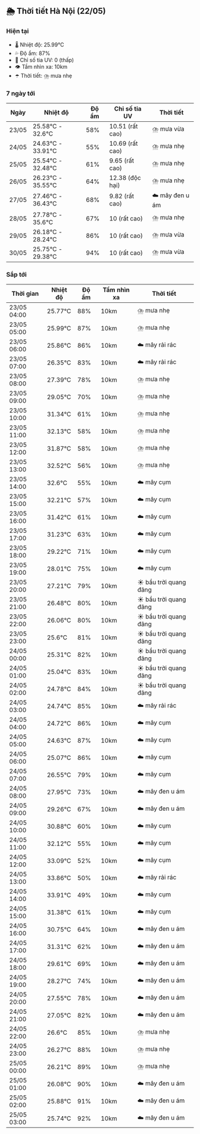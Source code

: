 ## 🌦️ Thời tiết Hà Nội (22/05)

### Hiện tại

- 🌡️ Nhiệt độ: 25.99℃
- 💦 Độ ẩm: 87%
- 🌟 Chỉ số tia UV: 0 (thấp)
- 👁️ Tầm nhìn xa: 10km
- ☂️ Thời tiết: ⛈️ mưa nhẹ

### 7 ngày tới

| Ngày | Nhiệt độ | Độ ẩm | Chỉ số tia UV | Thời tiết |
| --- | --- | --- | --- | --- |
| 23/05 | 25.58℃ - 32.6℃ | 58% | 10.51 (rất cao) | ⛈️ mưa vừa |
| 24/05 | 24.63℃ - 33.91℃ | 55% | 10.69 (rất cao) | ⛈️ mưa nhẹ |
| 25/05 | 25.54℃ - 32.48℃ | 61% | 9.65 (rất cao) | ⛈️ mưa nhẹ |
| 26/05 | 26.23℃ - 35.55℃ | 64% | 12.38 (độc hại) | ⛈️ mưa nhẹ |
| 27/05 | 27.46℃ - 36.43℃ | 68% | 9.82 (rất cao) | ☁️ mây đen u ám |
| 28/05 | 27.78℃ - 35.6℃ | 67% | 10 (rất cao) | ⛈️ mưa nhẹ |
| 29/05 | 26.18℃ - 28.24℃ | 86% | 10 (rất cao) | ⛈️ mưa vừa |
| 30/05 | 25.75℃ - 29.38℃ | 94% | 10 (rất cao) | ⛈️ mưa vừa |

### Sắp tới

| Thời gian | Nhiệt độ | Độ ẩm | Tầm nhìn xa | Thời tiết |
| --- | --- | --- | --- | --- |
| 23/05 04:00 | 25.77℃ | 88% | 10km | ⛈️ mưa nhẹ |
| 23/05 05:00 | 25.99℃ | 87% | 10km | ⛈️ mưa nhẹ |
| 23/05 06:00 | 25.86℃ | 86% | 10km | ☁️ mây rải rác |
| 23/05 07:00 | 26.35℃ | 83% | 10km | ☁️ mây rải rác |
| 23/05 08:00 | 27.39℃ | 78% | 10km | ⛈️ mưa nhẹ |
| 23/05 09:00 | 29.05℃ | 70% | 10km | ⛈️ mưa nhẹ |
| 23/05 10:00 | 31.34℃ | 61% | 10km | ⛈️ mưa nhẹ |
| 23/05 11:00 | 32.13℃ | 58% | 10km | ⛈️ mưa nhẹ |
| 23/05 12:00 | 31.87℃ | 58% | 10km | ⛈️ mưa nhẹ |
| 23/05 13:00 | 32.52℃ | 56% | 10km | ⛈️ mưa nhẹ |
| 23/05 14:00 | 32.6℃ | 55% | 10km | ☁️ mây cụm |
| 23/05 15:00 | 32.21℃ | 57% | 10km | ☁️ mây cụm |
| 23/05 16:00 | 31.42℃ | 61% | 10km | ☁️ mây cụm |
| 23/05 17:00 | 31.23℃ | 63% | 10km | ☁️ mây cụm |
| 23/05 18:00 | 29.22℃ | 71% | 10km | ☁️ mây cụm |
| 23/05 19:00 | 28.01℃ | 75% | 10km | ☁️ mây cụm |
| 23/05 20:00 | 27.21℃ | 79% | 10km | ☀️ bầu trời quang đãng |
| 23/05 21:00 | 26.48℃ | 80% | 10km | ☀️ bầu trời quang đãng |
| 23/05 22:00 | 26.06℃ | 80% | 10km | ☀️ bầu trời quang đãng |
| 23/05 23:00 | 25.6℃ | 81% | 10km | ☀️ bầu trời quang đãng |
| 24/05 00:00 | 25.31℃ | 82% | 10km | ☀️ bầu trời quang đãng |
| 24/05 01:00 | 25.04℃ | 83% | 10km | ☀️ bầu trời quang đãng |
| 24/05 02:00 | 24.78℃ | 84% | 10km | ☀️ bầu trời quang đãng |
| 24/05 03:00 | 24.74℃ | 85% | 10km | ☁️ mây rải rác |
| 24/05 04:00 | 24.72℃ | 86% | 10km | ☁️ mây cụm |
| 24/05 05:00 | 24.63℃ | 87% | 10km | ☁️ mây cụm |
| 24/05 06:00 | 25.07℃ | 86% | 10km | ☁️ mây cụm |
| 24/05 07:00 | 26.55℃ | 79% | 10km | ☁️ mây cụm |
| 24/05 08:00 | 27.95℃ | 73% | 10km | ☁️ mây đen u ám |
| 24/05 09:00 | 29.26℃ | 67% | 10km | ☁️ mây đen u ám |
| 24/05 10:00 | 30.88℃ | 60% | 10km | ☁️ mây cụm |
| 24/05 11:00 | 32.12℃ | 55% | 10km | ☁️ mây cụm |
| 24/05 12:00 | 33.09℃ | 52% | 10km | ☁️ mây cụm |
| 24/05 13:00 | 33.86℃ | 50% | 10km | ☁️ mây rải rác |
| 24/05 14:00 | 33.91℃ | 49% | 10km | ☁️ mây cụm |
| 24/05 15:00 | 31.38℃ | 61% | 10km | ☁️ mây cụm |
| 24/05 16:00 | 30.75℃ | 64% | 10km | ☁️ mây đen u ám |
| 24/05 17:00 | 31.31℃ | 62% | 10km | ☁️ mây đen u ám |
| 24/05 18:00 | 29.61℃ | 69% | 10km | ☁️ mây đen u ám |
| 24/05 19:00 | 28.27℃ | 74% | 10km | ☁️ mây đen u ám |
| 24/05 20:00 | 27.55℃ | 78% | 10km | ☁️ mây đen u ám |
| 24/05 21:00 | 27.05℃ | 82% | 10km | ☁️ mây đen u ám |
| 24/05 22:00 | 26.6℃ | 85% | 10km | ⛈️ mưa nhẹ |
| 24/05 23:00 | 26.27℃ | 88% | 10km | ⛈️ mưa nhẹ |
| 25/05 00:00 | 26.21℃ | 89% | 10km | ⛈️ mưa nhẹ |
| 25/05 01:00 | 26.08℃ | 90% | 10km | ☁️ mây đen u ám |
| 25/05 02:00 | 25.88℃ | 91% | 10km | ☁️ mây đen u ám |
| 25/05 03:00 | 25.74℃ | 92% | 10km | ☁️ mây đen u ám |
